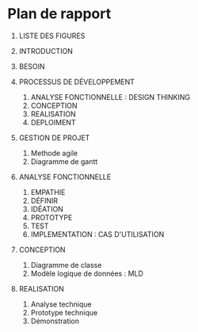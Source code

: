 # Plan de rapport
1. LISTE DES FIGURES
2. INTRODUCTION
3. BESOIN
4. PROCESSUS DE DÉVELOPPEMENT
    1. ANALYSE FONCTIONNELLE : DESIGN THINKING
    2. CONCEPTION
    3. REALISATION
    4. DEPLOIMENT

5. GESTION DE PROJET
    1. Methode agile
    2. Diagramme de gantt

6. ANALYSE FONCTIONNELLE
    1. EMPATHIE
    2. DÉFINIR
    3. IDÉATION
    4. PROTOTYPE
    5. TEST
    6. IMPLEMENTATION : CAS D'UTILISATION

7. CONCEPTION
    1. Diagramme de classe
    2. Modèle logique de données : MLD

6. REALISATION
    1. Analyse technique
    2. Prototype technique
    3. Démonstration